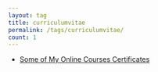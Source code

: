 ```yaml
---
layout: tag
title: curriculumvitae
permalink: /tags/curriculumvitae/
count: 1
---
```


- [Some of My Online Courses Certificates](https://samirpaulb.github.io/blog-jekyll/posts/some-of-my-online-courses-certificates/)
